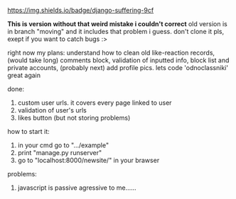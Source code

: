 https://img.shields.io/badge/django-suffering-9cf

__This is version without that weird mistake i couldn't correct__
old version is in branch "moving" and it includes that problem i guess. don't clone it pls, exept if you want to catch bugs :>

right now my plans: understand how to clean old like-reaction records, (would take long) comments block, validation of inputted info, block list and private accounts, (probably next) add profile pics. lets code 'odnoclassniki' great again

done:
1) custom user urls. it covers every page linked to user
2) validation of user's urls
3) likes button (but not storing problems)

how to start it: 
1) in your cmd go to ".../example"
2) print "manage.py runserver"
3) go to "localhost:8000/newsite/" in your brawser

problems:
1) javascript is passive agressive to me...... 
